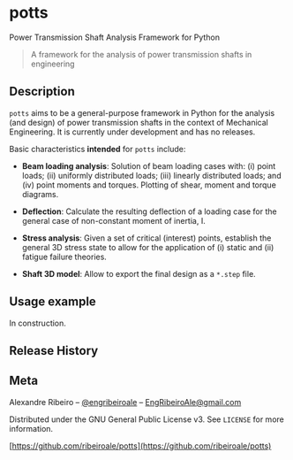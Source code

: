 # potts
Power Transmission Shaft Analysis Framework for Python
> A framework for the analysis of power transmission shafts in engineering

## Description
`potts` aims to be a general-purpose framework in Python for the analysis 
(and design) of power transmission shafts in the context of Mechanical 
Engineering. It is currently under development and has no releases.

Basic characteristics **intended** for `potts` include:

- **Beam loading analysis**: Solution of beam loading cases with: (i) point loads; 
(ii) uniformly distributed loads; (iii) linearly distributed loads; and (iv) 
point moments and torques. Plotting of shear, moment and torque diagrams.

- **Deflection**: Calculate the resulting deflection of a loading case for the 
general case of non-constant moment of inertia, I.

- **Stress analysis**: Given a set of critical (interest) points, establish the
general 3D stress state to allow for the application of (i) static and 
(ii) fatigue failure theories.

- **Shaft 3D model**: Allow to export the final design as a `*.step` file.

## Usage example

In construction.

## Release History

## Meta

Alexandre Ribeiro – [@engribeiroale](https://twitter.com/ribeiroale) – 
EngRibeiroAle@gmail.com

Distributed under the GNU General Public License v3. See ``LICENSE`` for more 
information.

[https://github.com/ribeiroale/potts](https://github.com/ribeiroale/potts)

<!-- Markdown link & img dfn's -->
[wiki]: https://github.com/ribeiroale/potts/wiki